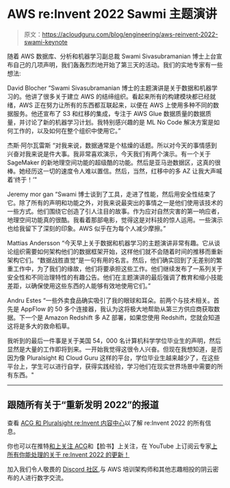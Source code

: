 # AWS re:Invent 2022 Sawmi 主题演讲

> 原文：<https://acloudguru.com/blog/engineering/aws-reinvent-2022-swami-keynote>

随着 AWS 数据库、分析和机器学习副总裁 Swami Sivasubramanian 博士上台宣布自己的几项声明，我们轰轰烈烈地开始了第三天的活动。我们的实地专家有一些想法:

David Blocher
“Swami Sivasubramanian 博士的主题演讲是关于数据和机器学习的。他讲了很多关于建立 AWS 的结缔组织。看起来所有的构建模块都已经就绪，AWS 正在努力让所有的东西都互联起来，以便在 AWS 上使用多种不同的数据服务。他还宣布了 S3 和红移的集成，专注于 AWS Glue 数据质量的数据质量，并讨论了新的机器学习计划。我特别感兴趣的是 ML No Code 解决方案是如何工作的，以及如何在整个组织中使用它。”

杰斯·阿尔瓦雷斯
“对我来说，数据通常是个枯燥的话题。所以对今天的事情感到兴奋对我来说是件大事。我非常喜欢演示，今天我们有两个演示。有一个关于 SageMaker 的新地理空间功能的超级酷的功能。然后是亚马逊数据区，这真的很棒。她经历这一切的速度令人难以置信。然后，当然，红移中的多 AZ 让我大声喊着‘终于！’"

Jeremy mor gan
“Swami 博士谈到了工具，走进了性能，然后用安全性结束了它。除了所有的声明和功能之外，对我来说最突出的事情之一是他们使用该技术的一些方式。他们围绕它创造了引人注目的故事。作为应对自然灾害的第一响应者，地理空间功能真的很酷。我看着那部电影，觉得这是对科技的惊人运用。一些演示也给我留下了深刻的印象。AWS 似乎在为每个人减少摩擦。”

Mattias Andersson
“今天早上关于数据和机器学习的主题演讲非常有趣。它从谈论组织需要如何架构他们的数据框架开始，这样他们就不会随着时间的推移而重新架构它们。“数据战胜直觉”是一句有用的名言。然后，他们确实回到了无差别的繁重工作中，为了我们的缘故，他们将要承担这些工作。他们继续发布了一系列关于安全性和不同治理特性的有趣公告。他们在主题演讲的最后强调了教育和缩小技能差距，以确保使用这些东西的人能够有效地使用它们。”

Andru Estes
“一些外卖食品确实吸引了我的眼球和耳朵。前两个与技术相关。首先是 AppFlow 的 50 多个连接器，我认为这将极大地帮助从第三方供应商获取数据。下一个是 Amazon Redshift 多 AZ 部署，如果您使用 Redshift，您就会知道这将是多大的救命稻草。

我听到的最后一件事是关于美国 54，000 名计算机科学学位毕业生的声明，然后显然是大量的工作即将到来。一开始我觉得这很令人兴奋。但现在我想知道，是否因为像 Pluralsight 和 Cloud Guru 这样的平台，学位毕业生越来越少了，在这些平台上，学生可以进行自学，获得实践经验，学习他们在现实世界场景中需要的所有东西。"

* * *

## 跟随所有关于“重新发明 2022”的报道

查看 [ACG 和 Pluralsight re:Invent 内容中心](https://www.pluralsight.com/reinvent-2022)以了解 re:Invent 2022 的所有信息。

你也可以在推特[和](https://twitter.com/acloudguru)[上关注 ACG](https://www.facebook.com/acloudguru)和【脸书】上关注，在 YouTube 上订阅云专家[上所有你能处理的关于 re:Invent 2022 的更新！](https://www.youtube.com/c/AcloudGuru/?sub_confirmation=1)

加入我们令人敬畏的 [Discord 社区](https://discord.com/invite/acloudguru),与 AWS 培训架构师和其他志趣相投的阴云密布的人进行数字交流。